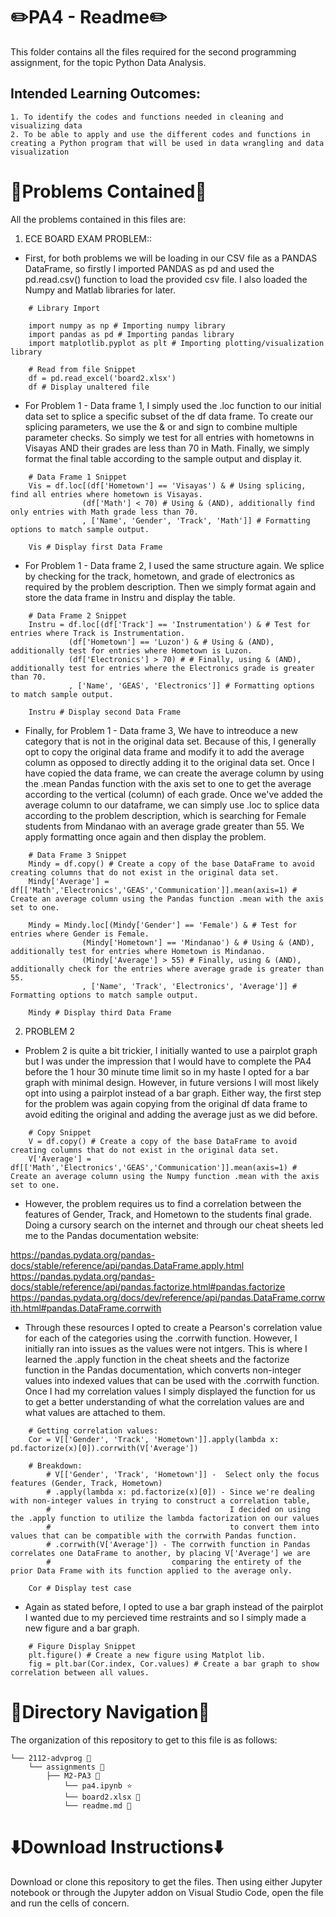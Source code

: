  # ✏️PA4 - Readme✏️

This folder contains all the files required for the second programming assignment, for the topic Python Data Analysis.

## Intended Learning Outcomes:
    1. To identify the codes and functions needed in cleaning and visualizing data
    2. To be able to apply and use the different codes and functions in creating a Python program that will be used in data wrangling and data visualization
    
# 📄Problems Contained📄
All the problems contained in this files are:
1. ECE BOARD EXAM PROBLEM::
- First, for both problems we will be loading in our CSV file as a PANDAS DataFrame, so firstly I imported PANDAS as pd and used the pd.read.csv() function to load the provided csv file. I also loaded the Numpy and Matlab libraries for later.
```
    # Library Import

    import numpy as np # Importing numpy library
    import pandas as pd # Importing pandas library
    import matplotlib.pyplot as plt # Importing plotting/visualization library
```
```
    # Read from file Snippet
    df = pd.read_excel('board2.xlsx')
    df # Display unaltered file
```
-  For Problem 1 - Data frame 1, I simply used the .loc function to our initial data set to splice a specific subset of the df data frame. To create our splicing parameters, we use the & or and sign to combine multiple parameter checks. So simply we test for all entries with hometowns in Visayas AND their grades are less than 70 in Math. Finally, we simply format the final table according to the sample output and display it.
```
    # Data Frame 1 Snippet
    Vis = df.loc[(df['Hometown'] == 'Visayas') & # Using splicing, find all entries where hometown is Visayas.
                (df['Math'] < 70) # Using & (AND), additionally find only entries with Math grade less than 70.
                , ['Name', 'Gender', 'Track', 'Math']] # Formatting options to match sample output.

    Vis # Display first Data Frame
```
-  For Problem 1 - Data frame 2, I used the same structure again. We splice by checking for the track, hometown, and grade of electronics as required by the problem description. Then we simply format again and store the data frame in Instru and display the table.
```
    # Data Frame 2 Snippet
    Instru = df.loc[(df['Track'] == 'Instrumentation') & # Test for entries where Track is Instrumentation.
             (df['Hometown'] == 'Luzon') & # Using & (AND), additionally test for entries where Hometown is Luzon.
             (df['Electronics'] > 70) # # Finally, using & (AND), additionally test for entries where the Electronics grade is greater than 70.
             , ['Name', 'GEAS', 'Electronics']] # Formatting options to match sample output.

    Instru # Display second Data Frame
```
-  Finally, for Problem 1 - Data frame 3, We have to intreoduce a new category that is not in the original data set. Because of this, I generally opt to copy the original data frame and modify it to add the average column as opposed to directly adding it to the original data set. Once I have copied the data frame, we can create the average column by using the .mean Pandas function with the axis set to one to get the average according to the vertical (column) of each grade. Once we've added the average column to our dataframe, we can simply use .loc to splice data according to the problem description, which is searching for Female students from Mindanao with an average grade greater than 55. We apply formatting once again and then display the problem.
```
    # Data Frame 3 Snippet
    Mindy = df.copy() # Create a copy of the base DataFrame to avoid creating columns that do not exist in the original data set.
    Mindy['Average'] = df[['Math','Electronics','GEAS','Communication']].mean(axis=1) # Create an average column using the Pandas function .mean with the axis set to one.

    Mindy = Mindy.loc[(Mindy['Gender'] == 'Female') & # Test for entries where Gender is Female.
                (Mindy['Hometown'] == 'Mindanao') & # Using & (AND), additionally test for entries where Hometown is Mindanao.
                (Mindy['Average'] > 55) # Finally, using & (AND), additionally check for the entries where average grade is greater than 55. 
                , ['Name', 'Track', 'Electronics', 'Average']] # Formatting options to match sample output.

    Mindy # Display third Data Frame
```
2. PROBLEM 2
-  Problem 2 is quite a bit trickier, I initially wanted to use a pairplot graph but I was under the impression that I would have to complete the PA4 before the 1 hour 30 minute time limit so in my haste I opted for a bar graph with minimal design. However, in future versions I will most likely opt into using a pairplot instead of a bar graph. Either way, the first step for the problem was again copying from the original df data frame to avoid editing the original and adding the average just as we did before.
```
    # Copy Snippet
    V = df.copy() # Create a copy of the base DataFrame to avoid creating columns that do not exist in the original data set.
    V['Average'] = df[['Math','Electronics','GEAS','Communication']].mean(axis=1) # Create an average column using the Numpy function .mean with the axis set to one.
```
- However, the problem requires us to find a correlation between the features of Gender, Track, and Hometown to the students final grade. Doing a cursory search on the internet and through our cheat sheets led me to the Pandas documentation website:

https://pandas.pydata.org/pandas-docs/stable/reference/api/pandas.DataFrame.apply.html
https://pandas.pydata.org/pandas-docs/stable/reference/api/pandas.factorize.html#pandas.factorize
https://pandas.pydata.org/docs/dev/reference/api/pandas.DataFrame.corrwith.html#pandas.DataFrame.corrwith

- Through these resources I opted to create a Pearson's correlation value for each of the categories using the .corrwith function. However, I initially ran into issues as the values were not intgers. This is where I learned the .apply function in the cheat sheets and the factorize function in the Pandas documentation, which converts non-integer values into indexed values that can be used with the .corrwith function. Once I had my correlation values I simply displayed the function for us to get a better understanding of what the correlation values are and what values are attached to them.
```
    # Getting correlation values:
    Cor = V[['Gender', 'Track', 'Hometown']].apply(lambda x: pd.factorize(x)[0]).corrwith(V['Average'])

    # Breakdown:
        # V[['Gender', 'Track', 'Hometown']] -  Select only the focus features (Gender, Track, Hometown)
        # .apply(lambda x: pd.factorize(x)[0]) - Since we're dealing with non-integer values in trying to construct a correlation table, 
        #                                        I decided on using the .apply function to utilize the lambda factorization on our values 
        #                                        to convert them into values that can be compatible with the corrwith Pandas function.
        # .corrwith(V['Average']) - The corrwith function in Pandas correlates one DataFrame to another, by placing V['Average'] we are 
        #                           comparing the entirety of the prior Data Frame with its function applied to the average only.

    Cor # Display test case
```
- Again as stated before, I opted to use a bar graph instead of the pairplot I wanted due to my percieved time restraints and so I simply made a new figure and a bar graph.
```
    # Figure Display Snippet
    plt.figure() # Create a new figure using Matplot lib.
    fig = plt.bar(Cor.index, Cor.values) # Create a bar graph to show correlation between all values.
```

# 📁Directory Navigation📁
The organization of this repository to get to this file is as follows:
```
└── 2112-advprog 📂
    └── assignments 📄
        ├── M2-PA3 🐍
            └── pa4.ipynb ⭐
            └── board2.xlsx 📄
            └── readme.md 📖
```

# ⬇️Download Instructions⬇️
Download or clone this repository to get the files. Then using either Jupyter notebook or through the Jupyter addon on Visual Studio Code, open the file and run the cells of concern.




